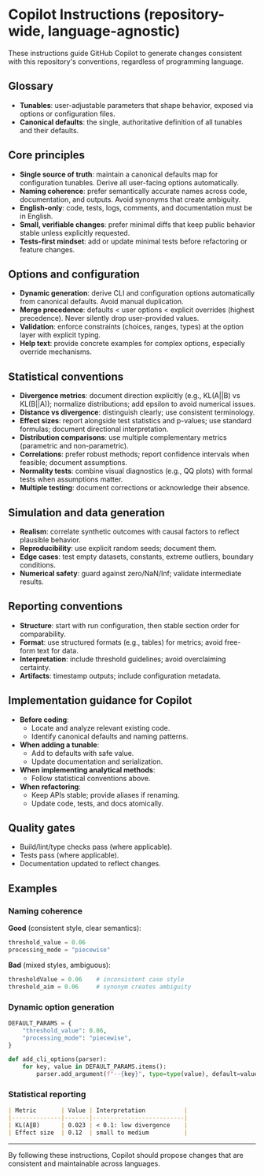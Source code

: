 # Copilot Instructions (repository-wide, language-agnostic)

These instructions guide GitHub Copilot to generate changes consistent with this repository's conventions, regardless of programming language.

## Glossary

- **Tunables**: user-adjustable parameters that shape behavior, exposed via options or configuration files.
- **Canonical defaults**: the single, authoritative definition of all tunables and their defaults.

## Core principles

- **Single source of truth**: maintain a canonical defaults map for configuration tunables. Derive all user-facing options automatically.
- **Naming coherence**: prefer semantically accurate names across code, documentation, and outputs. Avoid synonyms that create ambiguity.
- **English-only**: code, tests, logs, comments, and documentation must be in English.
- **Small, verifiable changes**: prefer minimal diffs that keep public behavior stable unless explicitly requested.
- **Tests-first mindset**: add or update minimal tests before refactoring or feature changes.

## Options and configuration

- **Dynamic generation**: derive CLI and configuration options automatically from canonical defaults. Avoid manual duplication.
- **Merge precedence**: defaults < user options < explicit overrides (highest precedence). Never silently drop user-provided values.
- **Validation**: enforce constraints (choices, ranges, types) at the option layer with explicit typing.
- **Help text**: provide concrete examples for complex options, especially override mechanisms.

## Statistical conventions

- **Divergence metrics**: document direction explicitly (e.g., KL(A||B) vs KL(B||A)); normalize distributions; add epsilon to avoid numerical issues.
- **Distance vs divergence**: distinguish clearly; use consistent terminology.
- **Effect sizes**: report alongside test statistics and p-values; use standard formulas; document directional interpretation.
- **Distribution comparisons**: use multiple complementary metrics (parametric and non-parametric).
- **Correlations**: prefer robust methods; report confidence intervals when feasible; document assumptions.
- **Normality tests**: combine visual diagnostics (e.g., QQ plots) with formal tests when assumptions matter.
- **Multiple testing**: document corrections or acknowledge their absence.

## Simulation and data generation

- **Realism**: correlate synthetic outcomes with causal factors to reflect plausible behavior.
- **Reproducibility**: use explicit random seeds; document them.
- **Edge cases**: test empty datasets, constants, extreme outliers, boundary conditions.
- **Numerical safety**: guard against zero/NaN/Inf; validate intermediate results.

## Reporting conventions

- **Structure**: start with run configuration, then stable section order for comparability.
- **Format**: use structured formats (e.g., tables) for metrics; avoid free-form text for data.
- **Interpretation**: include threshold guidelines; avoid overclaiming certainty.
- **Artifacts**: timestamp outputs; include configuration metadata.

## Implementation guidance for Copilot

- **Before coding**:
  - Locate and analyze relevant existing code.
  - Identify canonical defaults and naming patterns.
- **When adding a tunable**:
  - Add to defaults with safe value.
  - Update documentation and serialization.
- **When implementing analytical methods**:
  - Follow statistical conventions above.
- **When refactoring**:
  - Keep APIs stable; provide aliases if renaming.
  - Update code, tests, and docs atomically.

## Quality gates

- Build/lint/type checks pass (where applicable).
- Tests pass (where applicable).
- Documentation updated to reflect changes.

## Examples

### Naming coherence

**Good** (consistent style, clear semantics):
```python
threshold_value = 0.06
processing_mode = "piecewise"
```

**Bad** (mixed styles, ambiguous):
```python
thresholdValue = 0.06    # inconsistent case style
threshold_aim = 0.06     # synonym creates ambiguity
```

### Dynamic option generation

```python
DEFAULT_PARAMS = {
    "threshold_value": 0.06,
    "processing_mode": "piecewise",
}

def add_cli_options(parser):
    for key, value in DEFAULT_PARAMS.items():
        parser.add_argument(f"--{key}", type=type(value), default=value)
```

### Statistical reporting

```markdown
| Metric       | Value | Interpretation           |
|--------------|-------|--------------------------|
| KL(A‖B)      | 0.023 | < 0.1: low divergence    |
| Effect size  | 0.12  | small to medium          |
```

---

By following these instructions, Copilot should propose changes that are consistent and maintainable across languages.
